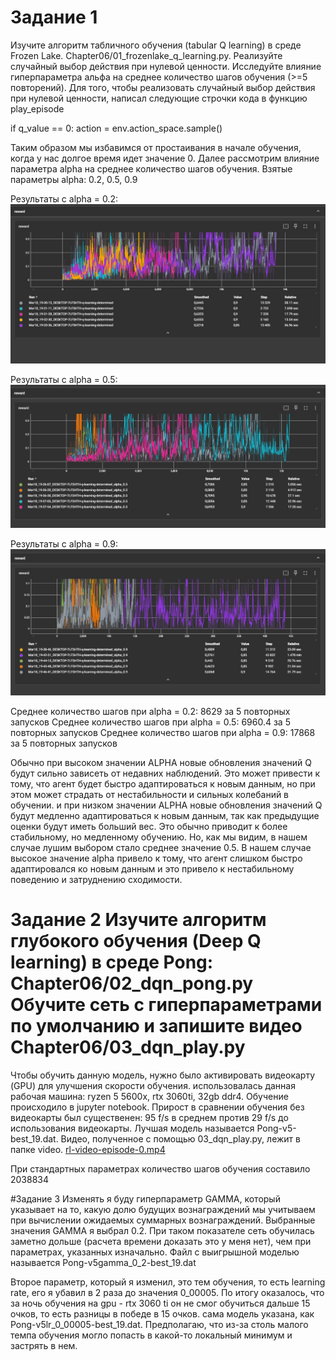 # Задание 1
Изучите алгоритм табличного обучения (tabular Q learning) в среде Frozen Lake. Chapter06/01_frozenlake_q_learning.py. Реализуйте случайный выбор действия при нулевой ценности. Исследуйте влияние гиперпараметра альфа на среднее количество шагов обучения (>=5 повторений).
Для того, чтобы реализовать случайный выбор действия при нулевой ценности, написал следующие строчки кода в функцию play_episode
            


if q_value == 0:
    action = env.action_space.sample()

Таким образом мы избавимся от простаивания в начале обучения, когда у нас долгое время идет значение 0.
Далее рассмотрим влияние параметра alpha на среднее количество шагов обучения.
Взятые параметры alpha: 0.2, 0.5, 0.9

Результаты с alpha = 0.2:
![alpha0_2_q_learning-determined.jpg](images%2Falpha0_2_q_learning-determined.jpg)

Результаты с alpha = 0.5:
![alpha0_5_q_learning-determined.jpg](images%2Falpha0_5_q_learning-determined.jpg)

Результаты с alpha = 0.9:
![alpha0_9_q_learning-determined.jpg](images%2Falpha0_9_q_learning-determined.jpg)

Среднее количество шагов при alpha = 0.2: 8629 за 5 повторных запусков
Среднее количество шагов при alpha = 0.5: 6960.4 за 5 повторных запусков
Среднее количество шагов при alpha = 0.9: 17868 за 5 повторных запусков

Обычно при высоком значении ALPHA новые обновления значений Q будут сильно зависеть от недавних наблюдений. Это может привести к тому, что агент будет быстро адаптироваться к новым данным, но при этом может страдать от нестабильности и сильных колебаний в обучении.
и при низком значении ALPHA новые обновления значений Q будут медленно адаптироваться к новым данным, так как предыдущие оценки будут иметь больший вес. Это обычно приводит к более стабильному, но медленному обучению.
Но, как мы видим, в нашем случае лушим выбором стало среднее значение 0.5. В нашем случае высокое значение alpha привело к тому, что агент
слишком быстро  адаптировался ко новым данным и это привело к нестабильному поведению и затруднению сходимости.

# Задание 2 Изучите алгоритм глубокого обучения (Deep Q learning) в среде Pong: Chapter06/02_dqn_pong.py Обучите сеть с гиперпараметрами по умолчанию и запишите видео Chapter06/03_dqn_play.py
Чтобы обучить данную модель, нужно было активировать видеокарту (GPU) для улучшения скорости обучения.
использовалась данная рабочая машина: ryzen 5 5600x, rtx 3060ti, 32gb ddr4. Обучение происходило в jupyter notebook.
Прирост в сравнении обучения без видеокарты был существенен: 95 f/s в среднем против 29 f/s до использования видеокарты.
Лучшая модель называется Pong-v5-best_19.dat. Видео, полученное с помощью 03_dqn_play.py, лежит в папке video.
[rl-video-episode-0.mp4](video%2Frl-video-episode-0.mp4)

При стандартных параметрах количество шагов обучения составило 2038834

#Задание 3
Изменять я буду гиперпараметр GAMMA, который указывает на то, какую долю будущих вознаграждений мы учитываем при вычислении ожидаемых суммарных вознаграждений.
Выбранные значения GAMMA я выбрал 0.2. При таком показателе сеть обучилась заметно дольше (расчета времени доказать это у меня нет), чем при параметрах, указанных изначально.
Файл с выигрышной моделью называется Pong-v5gamma_0_2-best_19.dat

Второе параметр, который я изменил, это тем обучения, то есть learning rate, его я убавил в 2 раза до значения 0_00005. По итогу оказалось, что за ночь обучения на 
gpu - rtx 3060 ti он не смог обучиться дальше 15 очков, то есть разницы в победе в 15 очков. сама модель указана, как Pong-v5lr_0_00005-best_19.dat.
Предполагаю, что из-за столь малого темпа обучения могло попасть в какой-то локальный минимум и застрять в нем.